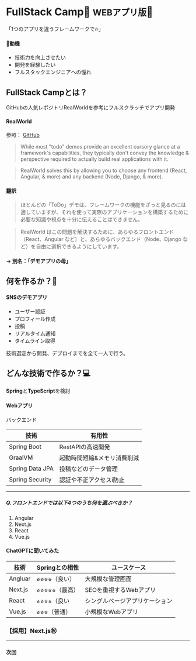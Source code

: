 # FullStack Camp💪 <small>WEBアプリ版</small>💪

「1つのアプリを違うフレームワークで🔥」

#### 🎯動機
- 技術力を向上させたい
- 開発を経験したい
- フルスタックエンジニアへの憧れ

## FullStack Campとは？

GitHubの人気レポジトリRealWorldを参考にフルスクラッチでアプリ開発

#### RealWorld
参照：
[GitHub](https://github.com/gothinkster/realworld/blob/main/README.md)

>While most "todo" demos provide an excellent cursory glance at a framework's capabilities, they typically don't convey the knowledge & perspective required to actually build real applications with it.

>RealWorld solves this by allowing you to choose any frontend (React, Angular, & more) and any backend (Node, Django, & more).

#### 翻訳
>ほとんどの「ToDo」デモは、フレームワークの機能をざっと見るのには適していますが、それを使って実際のアプリケーションを構築するために必要な知識や視点を十分に伝えることはできません。

>RealWorld はこの問題を解決するために、あらゆるフロントエンド（React、Angular など）と、あらゆるバックエンド（Node、Django など）を自由に選択できるようにしています。

#### -> 別名：「デモアプリの母」

## 何を作るか？📲
#### SNSのデモアプリ
- ユーザー認証
- プロフィール作成
- 投稿
- リアルタイム通知
- タイムライン取得

技術選定から開発、デプロイまでを全て一人で行う。

## どんな技術で作るか？💻

**Spring**と**TypeScript**を検討
<br>
#### Webアプリ
バックエンド

| 技術            | 有用性 |
|-----------------|--------|
| Spring Boot     |RestAPIの高速開発
| GraalVM         |起動時間短縮&メモリ消費削減
| Spring Data JPA |投稿などのデータ管理
| Spring Security |認証や不正アクセスi防止
---
##### Q.フロントエンドでは以下4つのうち何を選ぶべきか？
1. Angular
2. Next.js
3. React
4. Vue.js
#### ChatGPTに聞いてみた
| 技術    | Springとの相性     | ユースケース                   |
| ---     | ---                | -                              |
| Angluar | ⭐︎⭐︎⭐︎⭐︎（良い）   | 大規模な管理画面
| Next.js | ⭐︎⭐︎⭐︎⭐︎⭐︎（最高） | SEOを重視するWebアプリ
| React   | ⭐︎⭐︎⭐︎⭐︎（良い     | シングルページアプリケーション
| Vue.js  | ⭐︎⭐︎⭐︎（普通）     | 小規模なWebアプリ

### 【採用】Next.js㊗️
---
#### 次回

